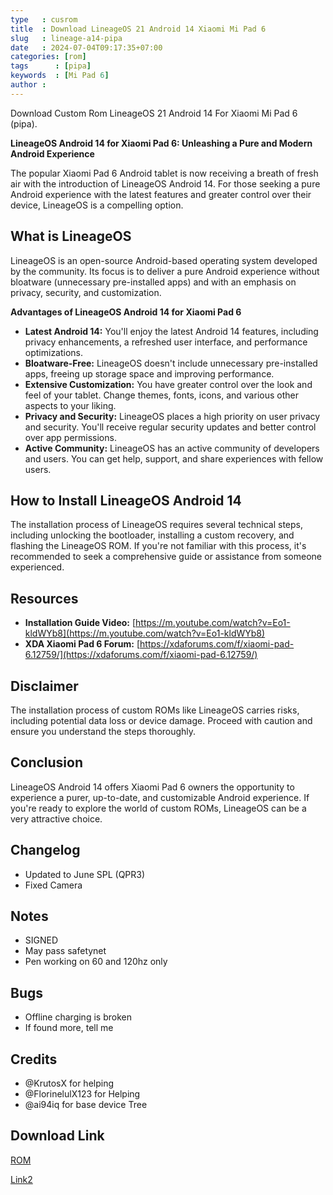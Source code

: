 ```yaml
---
type   : cusrom
title  : Download LineageOS 21 Android 14 Xiaomi Mi Pad 6
slug   : lineage-a14-pipa
date   : 2024-07-04T09:17:35+07:00
categories: [rom]
tags      : [pipa]
keywords  : [Mi Pad 6]
author : 
---
```


Download Custom Rom LineageOS 21 Android 14 For Xiaomi Mi Pad 6 (pipa).

**LineageOS Android 14 for Xiaomi Pad 6: Unleashing a Pure and Modern Android Experience**

The popular Xiaomi Pad 6 Android tablet is now receiving a breath of fresh air with the introduction of LineageOS Android 14. For those seeking a pure Android experience with the latest features and greater control over their device, LineageOS is a compelling option.

## What is LineageOS

LineageOS is an open-source Android-based operating system developed by the community. Its focus is to deliver a pure Android experience without bloatware (unnecessary pre-installed apps) and with an emphasis on privacy, security, and customization.

**Advantages of LineageOS Android 14 for Xiaomi Pad 6**

* **Latest Android 14:** You'll enjoy the latest Android 14 features, including privacy enhancements, a refreshed user interface, and performance optimizations.
* **Bloatware-Free:** LineageOS doesn't include unnecessary pre-installed apps, freeing up storage space and improving performance.
* **Extensive Customization:** You have greater control over the look and feel of your tablet. Change themes, fonts, icons, and various other aspects to your liking.
* **Privacy and Security:** LineageOS places a high priority on user privacy and security. You'll receive regular security updates and better control over app permissions.
* **Active Community:** LineageOS has an active community of developers and users. You can get help, support, and share experiences with fellow users.

## How to Install LineageOS Android 14

The installation process of LineageOS requires several technical steps, including unlocking the bootloader, installing a custom recovery, and flashing the LineageOS ROM. If you're not familiar with this process, it's recommended to seek a comprehensive guide or assistance from someone experienced.

## Resources

* **Installation Guide Video:** [https://m.youtube.com/watch?v=Eo1-kldWYb8](https://m.youtube.com/watch?v=Eo1-kldWYb8)
* **XDA Xiaomi Pad 6 Forum:** [https://xdaforums.com/f/xiaomi-pad-6.12759/](https://xdaforums.com/f/xiaomi-pad-6.12759/)

## Disclaimer

The installation process of custom ROMs like LineageOS carries risks, including potential data loss or device damage. Proceed with caution and ensure you understand the steps thoroughly.

## Conclusion

LineageOS Android 14 offers Xiaomi Pad 6 owners the opportunity to experience a purer, up-to-date, and customizable Android experience. If you're ready to explore the world of custom ROMs, LineageOS can be a very attractive choice.


## Changelog
- Updated to June SPL (QPR3)
- Fixed Camera


## Notes
- SIGNED
- May pass safetynet
- Pen working on 60 and 120hz only

## Bugs
- Offline charging is broken
- If found more, tell me

## Credits
- @KrutosX for helping
- @FlorinelulX123 for Helping
- @ai94iq for base device Tree


## Download Link
[ROM](https://drive.google.com/drive/folders/1ss0FuIhh32fXsiq4B-3xg9dh5GBgTorZ?usp=sharing)

[Link2](https://t.me/wahyu6070files/987?single)


